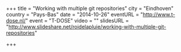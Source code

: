 +++
title = "Working with multiple git repositories"
city = "Eindhoven"
country = "Pays-Bas"
date = "2014-10-26"
eventURL = "http://www.t-dose.nl/"
event = "T-DOSE"
video = ""
slidesURL = "http://www.slideshare.net/roidelapluie/working-with-multiple-git-repositories"

+++

